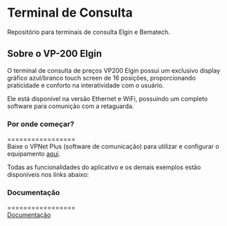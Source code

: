 # Terminal de Consulta

Repositório para terminais de consulta Elgin e Bematech.

## Sobre o VP-200 Elgin
O terminal de consulta de preços VP200 Elgin possui um exclusivo display gráfico azul/branco touch screen de 16 posições, proporcionando praticidade e conforto na interatividade com o usuário. 

Ele está disponível na versão Ethernet e WiFi, possuindo um completo software para comunição com a retaguarda.

### Por onde começar?
=================  
Baixe o VPNet Plus (software de comunicação) para utilizar e configurar o equipamento [aqui](https://github.com/ElginDeveloperCommunity/Equipamentos/tree/master/Elgin/Terminal%20de%20Consulta/Utilit%C3%A1rios). 


Todas as funcionalidades do aplicativo e os demais exemplos estão disponíveis nos links abaixo: 

### Documentação
=================  
[Documentação](https://github.com/ElginDeveloperCommunity/Equipamentos/tree/master/Elgin/Terminal%20de%20Consulta/Documenta%C3%A7%C3%A3o)

